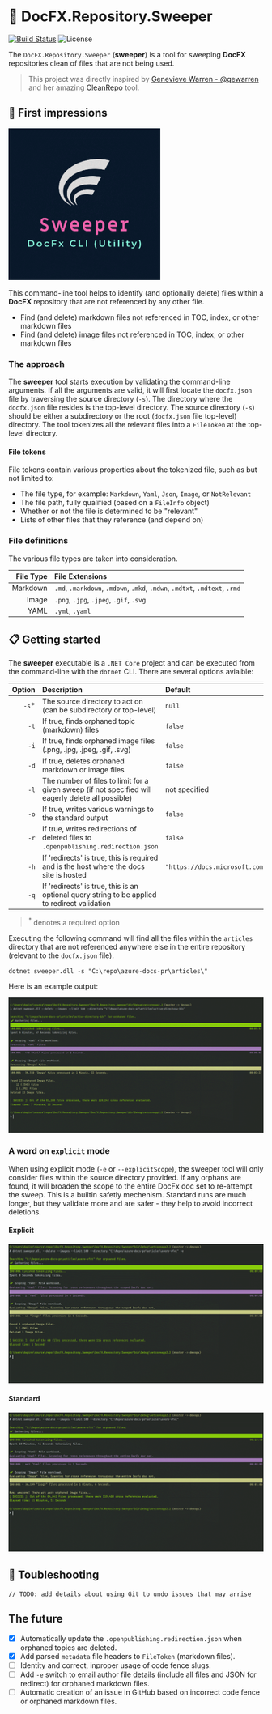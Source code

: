 # :metal: DocFX.Repository.Sweeper

[![Build Status](https://dev.azure.com/david-pine/Repository%20Sweeper/_apis/build/status/IEvangelist.DocFX.Repository.Sweeper?branchName=master)](https://dev.azure.com/david-pine/Repository%20Sweeper/_build/latest?definitionId=1&branchName=master)
![License](https://img.shields.io/github/license/ievangelist/DocFX.Repository.Sweeper.svg)

The `DocFX.Repository.Sweeper` (**sweeper**) is a tool for sweeping **DocFX** repositories clean of files that are not being used.

> This project was directly inspired by [Genevieve Warren - @gewarren](https://github.com/gewarren) and her amazing [CleanRepo](https://github.com/gewarren/cleanrepo) tool.

## :eyes: First impressions

<img src="sweeper-logo.png" alt="Logo" width="300">

This command-line tool helps to identify (and optionally delete) files within a **DocFX** repository that are not referenced by any other file.

  - Find (and delete) markdown files not referenced in TOC, index, or other markdown files
  - Find (and delete) image files not referenced in TOC, index, or other markdown files

### The approach

The **sweeper** tool starts execution by validating the command-line arguments. If all the arguments are valid, it will first locate the `docfx.json` file by traversing the source directory (`-s`). The directory where the `docfx.json` file resides is the top-level directory. The source directory (`-s`) should be either a subdirectory or the root (`docfx.json` file top-level) directory. The tool tokenizes all the relevant files into a `FileToken` at the top-level directory.

#### File tokens

File tokens contain various properties about the tokenized file, such as but not limited to:

 - The file type, for example: `Markdown`, `Yaml`, `Json`, `Image`, or `NotRelevant`
 - The file path, fully qualified (based on a `FileInfo` object)
 - Whether or not the file is determined to be "relevant"
 - Lists of other files that they reference (and depend on)

### File definitions

The various file types are taken into consideration.

| File Type | File Extensions |
|--:|:--|
| Markdown | `.md`, `.markdown`, `.mdown`, `.mkd`, `.mdwn`, `.mdtxt`, `.mdtext`, `.rmd` |
| Image | `.png`, `.jpg`, `.jpeg`, `.gif`, `.svg` |
| YAML | `.yml`, `.yaml` |

## :clipboard: Getting started

The **sweeper** executable is a `.NET Core` project and can be executed from the command-line with the `dotnet` CLI. There are several options avialble:

| Option | Description | Default |
|--:|:--|:--|
| `-s`* | The source directory to act on (can be subdirectory or top-level) | `null` | 
| `-t` | If true, finds orphaned topic (markdown) files | `false` |
| `-i` | If true, finds orphaned image files (.png, .jpg, .jpeg, .gif, .svg) | `false` |
| `-d` | If true, deletes orphaned markdown or image files | `false` |
| `-l` | The number of files to limit for a given sweep (if not specified will eagerly delete all possible) | not specified |
| `-o` | If true, writes various warnings to the standard output | `false` |
| `-r` | If true, writes redirections of deleted files to `.openpublishing.redirection.json` | `false` |
| `-h` | If 'redirects' is true, this is required and is the host where the docs site is hosted | `"https://docs.microsoft.com"` |
| `-q` | If 'redirects' is true, this is an optional query string to be applied to redirect validation |

> <sup>*</sup> denotes a required option

Executing the following command will find all the files within the `articles` directory that are not referenced anywhere else in the entire repository (relevant to the `docfx.json` file).

```
dotnet sweeper.dll -s "C:\repo\azure-docs-pr\articles\"
```

Here is an example output:

![Example output](example-output.png)

### A word on `explicit` mode

When using explicit mode (`-e` or `--explicitScope`), the sweeper tool will only consider files within the source directory provided. If any orphans are found, it will broaden the scope to the entire DocFx doc set to re-attempt the sweep. This is a builtin safetly mechenism. Standard runs are much longer, but they validate more and are safer - they help to avoid incorrect deletions.

#### Explicit

![Explicit output](explicit-mode.png)

#### Standard

![Standard output](standard-mode.png)

## :poop: Toubleshooting

```
// TODO: add details about using Git to undo issues that may arrise
```

## The future

  - [x] Automatically update the `.openpublishing.redirection.json` when orphaned topics are deleted.
  - [x] Add parsed `metadata` file headers to `FileToken` (markdown files).
  - [ ] Identity and correct, inproper usage of code fence slugs.
  - [ ] Add `-e` switch to email author file details (include all files and JSON for redirect) for orphaned markdown files.
  - [ ] Automatic creation of an issue in GitHub based on incorrect code fence or orphaned markdown files.
